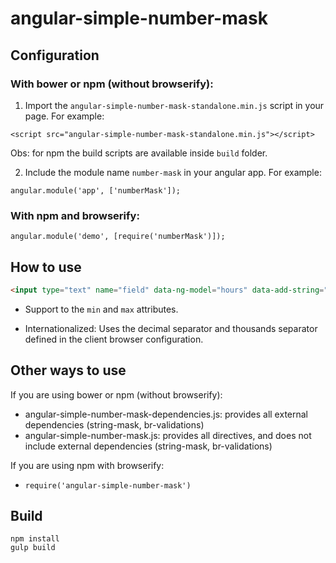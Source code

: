 # angular-simple-number-mask

## Configuration

### With bower or npm (without browserify):

1. Import the ```angular-simple-number-mask-standalone.min.js``` script in your page. For example:

```
<script src="angular-simple-number-mask-standalone.min.js"></script>
```

Obs: for npm the build scripts are available inside ```build``` folder.

2. Include the module name ```number-mask``` in your angular app. For example:

```
angular.module('app', ['numberMask']);
```

### With npm and browserify:

```
angular.module('demo', [require('numberMask')]);
```

## How to use

```html
<input type="text" name="field" data-ng-model="hours" data-add-string="stringToAdd">
```

- Support to the ```min``` and ```max``` attributes.

- Internationalized: Uses the decimal separator and thousands separator defined in the client browser configuration.

## Other ways to use

If you are using bower or npm (without browserify):

- angular-simple-number-mask-dependencies.js: provides all external dependencies (string-mask, br-validations)
- angular-simple-number-mask.js: provides all directives, and does not include external dependencies (string-mask, br-validations)

If you are using npm with browserify:

- ```require('angular-simple-number-mask')```

## Build

```
npm install
gulp build
```
